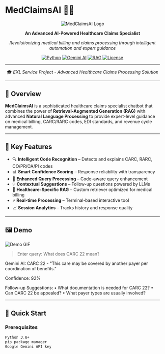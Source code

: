 # MedClaimsAI 🏥💊

<div align="center">

![MedClaimsAI Logo](https://img.shields.io/badge/MedClaimsAI-Healthcare%20Claims%20Specialist-blue?style=for-the-badge&logo=medical-cross)

**An Advanced AI-Powered Healthcare Claims Specialist**

*Revolutionizing medical billing and claims processing through intelligent automation and expert guidance*

[![Python](https://img.shields.io/badge/Python-3.8+-blue.svg?style=flat&logo=python)](https://python.org)
[![Gemini AI](https://img.shields.io/badge/Gemini-AI%20Powered-orange.svg?style=flat&logo=google)](https://ai.google.dev)
[![RAG](https://img.shields.io/badge/RAG-Enabled-green.svg?style=flat)](https://en.wikipedia.org/wiki/Retrieval-augmented_generation)
[![License](https://img.shields.io/badge/License-MIT-yellow.svg?style=flat)](LICENSE)

---

🎓 *EXL Service Project - Advanced Healthcare Claims Processing Solution*

</div>

---

## 🌟 Overview

**MedClaimsAI** is a sophisticated healthcare claims specialist chatbot that combines the power of **Retrieval-Augmented Generation (RAG)** with advanced **Natural Language Processing** to provide expert-level guidance on medical billing, CARC/RARC codes, EDI standards, and revenue cycle management.

---

## 🎯 Key Features

- 🔍 **Intelligent Code Recognition** – Detects and explains CARC, RARC, CO/PR/OA/PI codes
- 📊 **Smart Confidence Scoring** – Response reliability with transparency
- 🎯 **Enhanced Query Processing** – Code-aware query enhancement
- 💡 **Contextual Suggestions** – Follow-up questions powered by LLMs
- 🏥 **Healthcare-Specific RAG** – Custom retriever optimized for medical billing
- ⚡ **Real-time Processing** – Terminal-based interactive tool
- 📈 **Session Analytics** – Tracks history and response quality

---

## 🖼️ Demo

![Demo GIF](assets/demo.gif)

> Enter query: What does CARC 22 mean?

Gemini AI:
CARC 22 - "This care may be covered by another payer per coordination of benefits."

Confidence: 92%

Follow-up Suggestions:
• What documentation is needed for CARC 22?
• Can CARC 22 be appealed?
• What payer types are usually involved?

---

## 🚀 Quick Start

### Prerequisites

```bash
Python 3.8+
pip package manager
Google Gemini API key
